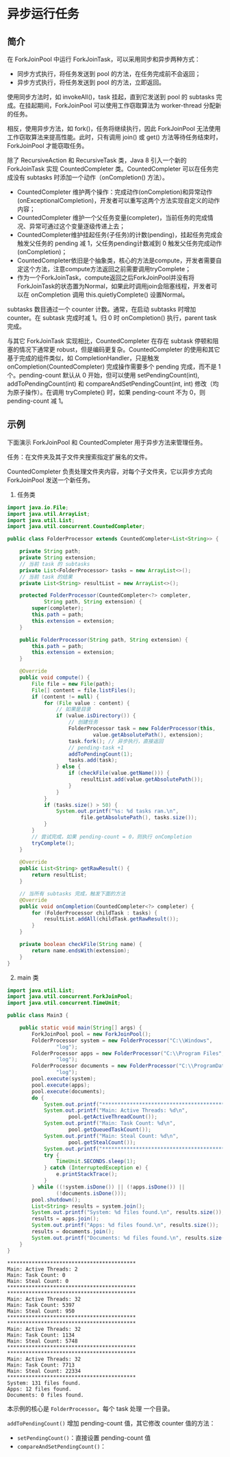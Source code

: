 # 异步运行任务

## 简介

在 ForkJoinPool 中运行 ForkJoinTask，可以采用同步和异步两种方式：

- 同步方式执行，将任务发送到 pool 的方法，在任务完成前不会返回；
- 异步方式执行，将任务发送到 pool 的方法，立即返回。

使用同步方法时，如 invokeAll()，task 挂起，直到它发送到 pool 的 subtasks 完成。在挂起期间，ForkJoinPool 可以使用工作窃取算法为 worker-thread 分配新的任务。

相反，使用异步方法，如 fork()，任务将继续执行，因此 ForkJoinPool 无法使用工作窃取算法来提高性能。此时，只有调用 join() 或 get() 方法等待任务结束时，ForkJoinPool 才能窃取任务。

除了 RecursiveAction 和 RecursiveTask 类，Java 8 引入一个新的 ForkJoinTask 实现 CountedCompleter 类。CountedCompleter 可以在任务完成没有 subtasks 时添加一个动作（onCompletion() 方法）。

- CountedCompleter 维护两个操作：完成动作(onCompletion)和异常动作(onExceptionalCompletion)，开发者可以重写这两个方法实现自定义的动作内容；
- CountedCompleter 维护一个父任务变量(completer)，当前任务的完成情况、异常可通过这个变量逐级传递上去；
- CountedCompleter维护挂起任务(子任务)的计数(pending)，挂起任务完成会触发父任务的 pending 减 1，父任务pending计数减到 0 触发父任务完成动作(onCompletion)；
- CountedCompleter依旧是个抽象类，核心的方法是compute，开发者需要自定这个方法，注意compute方法返回之前需要调用tryComplete；
- 作为一个ForkJoinTask，compute返回之后ForkJoinPool并没有将ForkJoinTask的状态置为Normal，如果此时调用join会阻塞线程，开发者可以在 onCompletion 调用 this.quietlyComplete() 设置Normal。

subtasks 数目通过一个 counter 计数。通常，在启动 subtasks 时增加 counter。在 subtask 完成时减 1。归 0 时 onCompletion() 执行，parent task 完成。

与其它 ForkJoinTask 实现相比，CountedCompleter 在存在 subtask 停顿和阻塞的情况下通常更 robust，但是编码更复杂。CountedCompleter 的使用和其它基于完成的组件类似，如 CompletionHandler，只是触发  onCompletion(CountedCompleter) 完成操作需要多个 pending 完成，而不是 1 个。pending-count 默认从 0 开始，但可以使用  setPendingCount(int), addToPendingCount(int) 和 compareAndSetPendingCount(int, int) 修改（均为原子操作）。在调用 tryComplete() 时，如果 pending-count 不为 0，则 pending-count 减 1。



## 示例

下面演示 ForkJoinPool 和 CountedCompleter 用于异步方法来管理任务。

任务：在文件夹及其子文件夹搜索指定扩展名的文件。

CountedCompleter 负责处理文件夹内容，对每个子文件夹，它以异步方式向 ForkJoinPool 发送一个新任务。

1. 任务类

```java
import java.io.File;
import java.util.ArrayList;
import java.util.List;
import java.util.concurrent.CountedCompleter;

public class FolderProcessor extends CountedCompleter<List<String>> {

    private String path;
    private String extension;
    // 当前 task 的 subtasks
    private List<FolderProcessor> tasks = new ArrayList<>();
    // 当前 task 的结果
    private List<String> resultList = new ArrayList<>();

    protected FolderProcessor(CountedCompleter<?> completer,
            String path, String extension) {
        super(completer);
        this.path = path;
        this.extension = extension;
    }

    public FolderProcessor(String path, String extension) {
        this.path = path;
        this.extension = extension;
    }

    @Override
    public void compute() {
        File file = new File(path);
        File[] content = file.listFiles();
        if (content != null) {
            for (File value : content) {
                // 如果是目录
                if (value.isDirectory()) {
                    // 创建任务
                    FolderProcessor task = new FolderProcessor(this,
                            value.getAbsolutePath(), extension);
                    task.fork(); // 异步执行，直接返回
                    // pending-task +1
                    addToPendingCount(1);
                    tasks.add(task);
                } else {
                    if (checkFile(value.getName())) {
                        resultList.add(value.getAbsolutePath());
                    }
                }
            }
            if (tasks.size() > 50) {
                System.out.printf("%s: %d tasks ran.\n",
                        file.getAbsolutePath(), tasks.size());
            }
        }
        // 尝试完成，如果 pending-count = 0，则执行 onCompletion
        tryComplete();
    }
    
    @Override
    public List<String> getRawResult() {
        return resultList;
    }

    // 当所有 subtasks 完成，触发下面的方法
    @Override
    public void onCompletion(CountedCompleter<?> completer) {
        for (FolderProcessor childTask : tasks) {
            resultList.addAll(childTask.getRawResult());
        }
    }

    private boolean checkFile(String name) {
        return name.endsWith(extension);
    }
}
```

2. main 类

```java
import java.util.List;
import java.util.concurrent.ForkJoinPool;
import java.util.concurrent.TimeUnit;

public class Main3 {

    public static void main(String[] args) {
        ForkJoinPool pool = new ForkJoinPool();
        FolderProcessor system = new FolderProcessor("C:\\Windows",
                "log");
        FolderProcessor apps = new FolderProcessor("C:\\Program Files",
                "log");
        FolderProcessor documents = new FolderProcessor("C:\\ProgramData",
                "log");
        pool.execute(system);
        pool.execute(apps);
        pool.execute(documents);
        do {
            System.out.printf("******************************************\n");
            System.out.printf("Main: Active Threads: %d\n",
                    pool.getActiveThreadCount());
            System.out.printf("Main: Task Count: %d\n",
                    pool.getQueuedTaskCount());
            System.out.printf("Main: Steal Count: %d\n",
                    pool.getStealCount());
            System.out.printf("******************************************\n");
            try {
                TimeUnit.SECONDS.sleep(1);
            } catch (InterruptedException e) {
                e.printStackTrace();
            }
        } while ((!system.isDone()) || (!apps.isDone()) ||
                (!documents.isDone()));
        pool.shutdown();
        List<String> results = system.join();
        System.out.printf("System: %d files found.\n", results.size());
        results = apps.join();
        System.out.printf("Apps: %d files found.\n", results.size());
        results = documents.join();
        System.out.printf("Documents: %d files found.\n", results.size());
    }
}
```

```
******************************************
Main: Active Threads: 2
Main: Task Count: 0
Main: Steal Count: 0
******************************************
******************************************
Main: Active Threads: 32
Main: Task Count: 5397
Main: Steal Count: 950
******************************************
******************************************
Main: Active Threads: 32
Main: Task Count: 1134
Main: Steal Count: 5748
******************************************
******************************************
Main: Active Threads: 32
Main: Task Count: 7713
Main: Steal Count: 22334
******************************************
System: 131 files found.
Apps: 12 files found.
Documents: 0 files found.
```

本示例的核心是 `FolderProcessor`。每个 task 处理 一个目录。

`addToPendingCount()` 增加 pending-count 值，其它修改 counter 值的方法：

- `setPendingCount()`：直接设置 pending-count 值
- `compareAndSetPendingCount()`：
